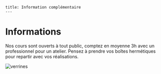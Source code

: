	title: Information complémentaire
	---

# Informations
Nos cours sont ouverts à tout public, comptez en moyenne 3h avec un professionnel pour un atelier.
Pensez  à prendre vos boîtes hermétiques pour repartir avec vos réalisations.

![verrines](pages/images/verrines.jpg)